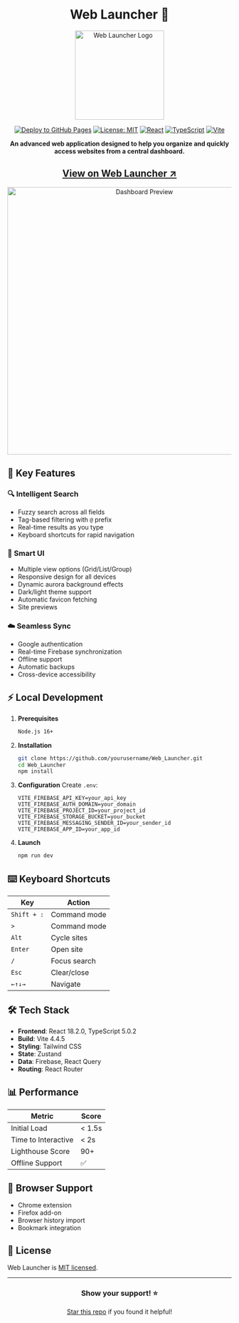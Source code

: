 <div align="center">
  
# Web Launcher 🚀

<img src="https://github.com/user-attachments/assets/85cddc06-e40e-45dc-bce9-fab67faf9553" width="200" alt="Web Launcher Logo">

[![Deploy to GitHub Pages](https://github.com/AlexandrosLiaskos/Web_Launcher/actions/workflows/deploy.yml/badge.svg)](https://github.com/AlexandrosLiaskos/Web_Launcher/actions/workflows/deploy.yml)
[![License: MIT](https://img.shields.io/badge/License-MIT-blue.svg)](https://opensource.org/licenses/MIT)
[![React](https://img.shields.io/badge/React-18.2.0-61dafb.svg)](https://reactjs.org/)
[![TypeScript](https://img.shields.io/badge/TypeScript-5.0.2-blue.svg)](https://www.typescriptlang.org/)
[![Vite](https://img.shields.io/badge/Vite-4.4.5-646cff.svg)](https://vitejs.dev/)

**An advanced web application designed to help you organize and quickly access websites from a central dashboard.**

## [View on Web Launcher ↗](https://alexandrosliaskos.github.io/Web_MS/) 

<img src="https://github.com/user-attachments/assets/eb7f704d-f115-4590-a0a5-a016e316da51" width="600" alt="Dashboard Preview">

</div>

## 🌟 Key Features

### 🔍 Intelligent Search
- Fuzzy search across all fields
- Tag-based filtering with `@` prefix
- Real-time results as you type
- Keyboard shortcuts for rapid navigation

### 📱 Smart UI
- Multiple view options (Grid/List/Group)
- Responsive design for all devices
- Dynamic aurora background effects
- Dark/light theme support
- Automatic favicon fetching
- Site previews

### ☁️ Seamless Sync
- Google authentication
- Real-time Firebase synchronization
- Offline support
- Automatic backups
- Cross-device accessibility

## ⚡ Local Development

1. **Prerequisites**
   ```bash
   Node.js 16+
   ```

2. **Installation**
   ```bash
   git clone https://github.com/yourusername/Web_Launcher.git
   cd Web_Launcher
   npm install
   ```

3. **Configuration**
   Create `.env`:
   ```env
   VITE_FIREBASE_API_KEY=your_api_key
   VITE_FIREBASE_AUTH_DOMAIN=your_domain
   VITE_FIREBASE_PROJECT_ID=your_project_id
   VITE_FIREBASE_STORAGE_BUCKET=your_bucket
   VITE_FIREBASE_MESSAGING_SENDER_ID=your_sender_id
   VITE_FIREBASE_APP_ID=your_app_id
   ```

4. **Launch**
   ```bash
   npm run dev
   ```

## ⌨️ Keyboard Shortcuts

| Key | Action |
|-----|--------|
| `Shift + :` | Command mode |
| `>` | Command mode |
| `Alt` | Cycle sites |
| `Enter` | Open site |
| `/` | Focus search |
| `Esc` | Clear/close |
| `←↑↓→` | Navigate |

## 🛠️ Tech Stack

- **Frontend**: React 18.2.0, TypeScript 5.0.2
- **Build**: Vite 4.4.5
- **Styling**: Tailwind CSS
- **State**: Zustand
- **Data**: Firebase, React Query
- **Routing**: React Router

## 📊 Performance

| Metric | Score |
|--------|--------|
| Initial Load | < 1.5s |
| Time to Interactive | < 2s |
| Lighthouse Score | 90+ |
| Offline Support | ✅ |

## 🔧 Browser Support

- Chrome extension
- Firefox add-on
- Browser history import
- Bookmark integration

## 📖 License

Web Launcher is [MIT licensed](LICENSE).

---

<div align="center">

### Show your support! ⭐

[Star this repo](https://github.com/yourusername/Web_Launcher) if you found it helpful!

</div>
